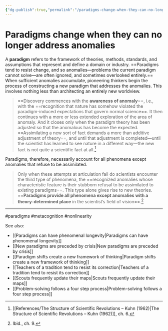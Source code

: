 ```yaml
---
{"dg-publish":true,"permalink":"/paradigms-change-when-they-can-no-longer-address-anomalies/"}
---
```


# Paradigms change when they can no longer address anomalies

A **paradigm** refers to the framework of theories, methods, standards, and assumptions that represent and define a domain or industry. ==Paradigms tend to resist change, and so anomalies—problems the current paradigm cannot solve—are often ignored, and sometimes overlooked entirely.== When sufficient anomalies accumulate, pioneering thinkers begin the process of constructing a new paradigm that addresses the anomalies. This involves nothing less than architecting an entirely new worldview.

> ==Discovery commences with the **awareness of anomaly**==, i.e., with the ==recognition that nature has somehow violated the paradigm-induced expectations that govern normal science==. It then continues with a more or less extended exploration of the area of anomaly. And it closes only when the paradigm theory has been adjusted so that the anomalous has become the expected. ==Assimilating a new sort of fact demands a more than additive adjustment of theory==, and until that adjustment is completed—until the scientist has learned to see nature in a different way—the new fact is not quite a scientific fact at all.[^1]

Paradigms, therefore, necessarily account for all phenomena except anomalies that refuse to be assimilated.

> Only when these attempts at articulation fail do scientists encounter the third type of phenomena, the ==recognized anomalies whose characteristic feature is their stubborn refusal to be assimilated to existing paradigms==. This type alone gives rise to new theories. ==**Paradigms provide all phenomena except anomalies with a theory-determined place** in the scientist’s field of vision==.[^2]

---
#paradigms #metacognition #nonlinearity 

See also:
- [[Paradigms can have phenomenal longevity\|Paradigms can have phenomenal longevity]]
- [[New paradigms are preceded by crisis\|New paradigms are preceded by crisis]]
- [[Paradigm shifts create a new framework of thinking\|Paradigm shifts create a new framework of thinking]]
- [[Teachers of a tradition tend to resist its correction\|Teachers of a tradition tend to resist its correction]]
- [[Scouts frequently update their maps\|Scouts frequently update their maps]]
- [[Problem-solving follows a four step process\|Problem-solving follows a four step process]]

[^1]: [[References/The Structure of Scientific Revolutions – Kuhn (1962)\|The Structure of Scientific Revolutions – Kuhn (1962)]], ch. 6.
[^2]: Ibid., ch. 9.